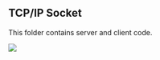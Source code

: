 ## TCP/IP Socket

This folder contains server and client code.

![](https://i.imgur.com/tbAtXDS.png)
